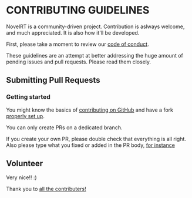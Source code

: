 # CONTRIBUTING GUIDELINES

NovelRT is a community-driven project. Contribution is aslways welcome, and much appreciated.
It is also how it'll be developed.

First, please take a moment to review our [code of conduct](CODE_OF_CONDUCT.md).

These guidelines are an attempt at better addressing the huge amount of pending
issues and pull requests. Please read them closely.

## Submitting Pull Requests

### Getting started

You might know the basics of 
[contributing on GitHub](https://help.github.com/articles/using-pull-requests) and have a fork
[properly set up](https://github.com/ohmyzsh/ohmyzsh/wiki/Contribution-Technical-Practices).

You can only create PRs on a dedicated branch.

If you create your own PR, please double check that everything is all right. Also please type what you fixed or added in the PR body,
[for instance](https://help.github.com/articles/closing-issues-via-commit-messages/)

## Volunteer

Very nice!! :)

Thank you to [all the contributers!](https://github.com/novelrt/NovelRT/graphs/contributors)
